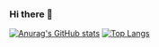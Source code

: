### Hi there 👋

<!--
**kongbh730/kongbh730** is a ✨ _special_ ✨ repository because its `README.md` (this file) appears on your GitHub profile.

Here are some ideas to get you started:

- 🔭 I’m currently working on ...
- 🌱 I’m currently learning ...
- 👯 I’m looking to collaborate on ...
- 🤔 I’m looking for help with ...
- 💬 Ask me about ...
- 📫 How to reach me: ...
- 😄 Pronouns: ...
- ⚡ Fun fact: ...
-->


[![Anurag's GitHub stats](https://github-readme-stats.vercel.app/api?username=kongbh730&layout=default,&hide=border)](https://github.com/anuraghazra/github-readme-stats)
[![Top Langs](https://github-readme-stats.vercel.app/api/top-langs/?username=kongbh730&layout=default,&hide=border)](https://github.com/anuraghazra/github-readme-stats)

